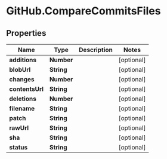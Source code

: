 # GitHub.CompareCommitsFiles

## Properties

Name | Type | Description | Notes
------------ | ------------- | ------------- | -------------
**additions** | **Number** |  | [optional] 
**blobUrl** | **String** |  | [optional] 
**changes** | **Number** |  | [optional] 
**contentsUrl** | **String** |  | [optional] 
**deletions** | **Number** |  | [optional] 
**filename** | **String** |  | [optional] 
**patch** | **String** |  | [optional] 
**rawUrl** | **String** |  | [optional] 
**sha** | **String** |  | [optional] 
**status** | **String** |  | [optional] 


